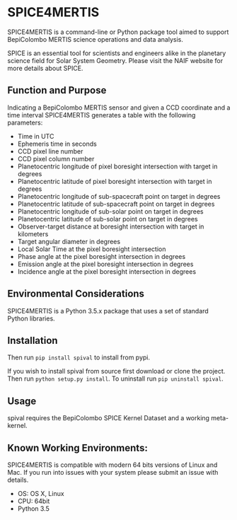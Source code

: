 SPICE4MERTIS
============

SPICE4MERTIS is a command-line or Python package tool aimed to support
BepiColombo MERTIS science operations and data analysis.

SPICE is an essential tool for scientists and engineers alike in the 
planetary science field for Solar System Geometry. Please visit the NAIF 
website for more details about SPICE.
 

Function and Purpose
--------------------

Indicating a BepiColombo MERTIS sensor and given a CCD coordinate and a time interval SPICE4MERTIS generates a table with the following parameters:

- Time in UTC
- Ephemeris time in seconds
- CCD pixel line number
- CCD pixel column number
- Planetocentric longitude of pixel boresight intersection with target in degrees
- Planetocentric latitude of pixel boresight intersection with target in degrees
- Planetocentric longitude of sub-spacecraft point on target in degrees
- Planetocentric latitude of sub-spacecraft point on target in degrees
- Planetocentric longitude of sub-solar point on target in degrees
- Planetocentric latitude of sub-solar point on target in degrees
- Observer-target distance at boresight intersection with target in kilometers
- Target angular diameter in degrees
- Local Solar Time at the pixel boresight intersection
- Phase angle at the pixel boresight intersection in degrees
- Emission angle at the pixel boresight intersection in degrees
- Incidence angle at the pixel boresight intersection in degrees


Environmental Considerations
----------------------------

SPICE4MERTIS is a Python 3.5.x package that uses a set of standard Python libraries.

Installation
------------

Then run ``pip install spival`` to install from pypi.

If you wish to install spival from source first download or clone the project. Then run ``python setup.py install``.
To uninstall run ``pip uninstall spival``.


Usage
-----

spival requires the BepiColombo SPICE Kernel Dataset and a working meta-kernel.


Known Working Environments:
---------------------------

SPICE4MERTIS is compatible with modern 64 bits versions of Linux and Mac.
If you run into issues with your system please submit an issue with details. 

- OS: OS X, Linux
- CPU: 64bit
- Python 3.5